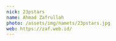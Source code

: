```yaml
---
nick: 23pstars
name: Ahmad Zafrullah
photo: /assets/img/namets/23pstars.jpg
web: https://zaf.web.id/
---
```

